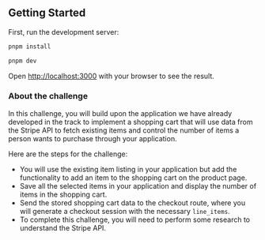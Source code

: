 ## Getting Started

First, run the development server:

```bash
pnpm install

pnpm dev
```

Open [http://localhost:3000](http://localhost:3000) with your browser to see the result.

### About the challenge

In this challenge, you will build upon the application we have already developed in the track to implement a shopping cart that will use data from the Stripe API to fetch existing items and control the number of items a person wants to purchase through your application.

Here are the steps for the challenge:

- You will use the existing item listing in your application but add the functionality to add an item to the shopping cart on the product page.
- Save all the selected items in your application and display the number of items in the shopping cart.
- Send the stored shopping cart data to the checkout route, where you will generate a checkout session with the necessary `line_items`.
- To complete this challenge, you will need to perform some research to understand the Stripe API.
